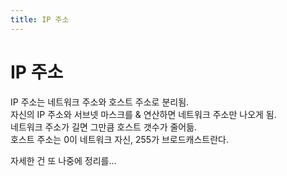 ```yaml
---
title: IP 주소
---
```


# IP 주소
IP 주소는 네트워크 주소와 호스트 주소로 분리됨.  
자신의 IP 주소와 서브넷 마스크를 & 연산하면 네트워크 주소만 나오게 됨.  
네트워크 주소가 길면 그만큼 호스트 갯수가 줄어듦.  
호스트 주소는 0이 네트워크 자신, 255가 브로드캐스트란다.  

자세한 건 또 나중에 정리를...